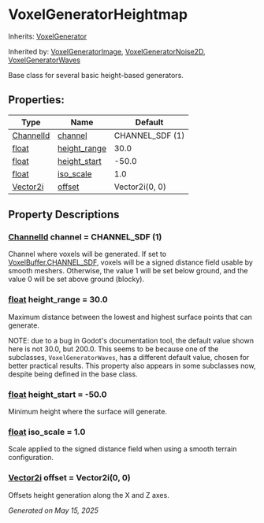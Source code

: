 # VoxelGeneratorHeightmap

Inherits: [VoxelGenerator](VoxelGenerator.md)

Inherited by: [VoxelGeneratorImage](VoxelGeneratorImage.md), [VoxelGeneratorNoise2D](VoxelGeneratorNoise2D.md), [VoxelGeneratorWaves](VoxelGeneratorWaves.md)

Base class for several basic height-based generators.

## Properties:


Type                                                                            | Name                             | Default
------------------------------------------------------------------------------- | -------------------------------- | ----------------
[ChannelId](VoxelBuffer.md#enumerations)                                        | [channel](#i_channel)            | CHANNEL_SDF (1)
[float](https://docs.godotengine.org/en/stable/classes/class_float.html)        | [height_range](#i_height_range)  | 30.0
[float](https://docs.godotengine.org/en/stable/classes/class_float.html)        | [height_start](#i_height_start)  | -50.0
[float](https://docs.godotengine.org/en/stable/classes/class_float.html)        | [iso_scale](#i_iso_scale)        | 1.0
[Vector2i](https://docs.godotengine.org/en/stable/classes/class_vector2i.html)  | [offset](#i_offset)              | Vector2i(0, 0)
<p></p>

## Property Descriptions

### [ChannelId](VoxelBuffer.md#enumerations)<span id="i_channel"></span> **channel** = CHANNEL_SDF (1)

Channel where voxels will be generated. If set to [VoxelBuffer.CHANNEL_SDF](VoxelBuffer.md#i_CHANNEL_SDF), voxels will be a signed distance field usable by smooth meshers. Otherwise, the value 1 will be set below ground, and the value 0 will be set above ground (blocky).

### [float](https://docs.godotengine.org/en/stable/classes/class_float.html)<span id="i_height_range"></span> **height_range** = 30.0

Maximum distance between the lowest and highest surface points that can generate.

NOTE: due to a bug in Godot's documentation tool, the default value shown here is not 30.0, but 200.0. This seems to be because one of the subclasses, `VoxelGeneratorWaves`, has a different default value, chosen for better practical results. This property also appears in some subclasses now, despite being defined in the base class.

### [float](https://docs.godotengine.org/en/stable/classes/class_float.html)<span id="i_height_start"></span> **height_start** = -50.0

Minimum height where the surface will generate.

### [float](https://docs.godotengine.org/en/stable/classes/class_float.html)<span id="i_iso_scale"></span> **iso_scale** = 1.0

Scale applied to the signed distance field when using a smooth terrain configuration.

### [Vector2i](https://docs.godotengine.org/en/stable/classes/class_vector2i.html)<span id="i_offset"></span> **offset** = Vector2i(0, 0)

Offsets height generation along the X and Z axes.

_Generated on May 15, 2025_
